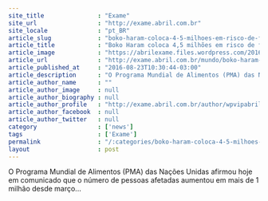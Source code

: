```yaml
---
site_title               : "Exame"
site_url                 : "http://exame.abril.com.br"
site_locale              : "pt_BR"
article_slug             : "boko-haram-coloca-4-5-milhoes-em-risco-de-fome-diz-onu"
article_title            : "Boko Haram coloca 4,5 milhões em risco de fome, diz ONU"
article_image            : "https://abrilexame.files.wordpress.com/2016/09/size_960_16_9_refugiados-nigeria1.jpg?quality=70&strip=all&w=1024"
article_url              : "http://exame.abril.com.br/mundo/boko-haram-coloca-4-5-milhoes-de-nigerianos-em-risco-de-fome-segundo-a-onu/"
article_published_at     : "2016-08-23T10:30:44-03:00"
article_description      : "O Programa Mundial de Alimentos (PMA) das Nações Unidas afirmou hoje em comunicado que o número de pessoas afetadas aumentou em mais de 1 milhão desde março..."
article_author_name      : ""
article_author_image     : null
article_author_biography : null
article_author_profile   : "http://exame.abril.com.br/author/wpvipabril/"
article_author_facebook  : null
article_author_twitter   : null
category                 : ['news']
tags                     : ['Exame']
permalink                : "/:categories/boko-haram-coloca-4-5-milhoes-em-risco-de-fome-diz-onu/"
layout                   : post
---
```


O Programa Mundial de Alimentos (PMA) das Nações Unidas afirmou hoje em comunicado que o número de pessoas afetadas aumentou em mais de 1 milhão desde março...
